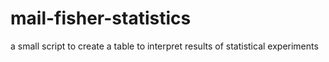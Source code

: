# mail-fisher-statistics
a small script to create a table to interpret results of statistical experiments
